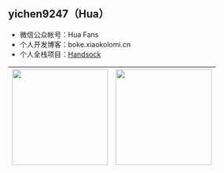 ## yichen9247（Hua）

- 微信公众帐号：Hua Fans
- 个人开发博客：boke.xiaokolomi.cn
- 个人全栈项目：<a href="https://github.com/yichen9247/HandSock" target="_blank">Handsock</a>

| <a href="https://github.com/yichen9247"> <img height="195" src="https://github-readme-stats.vercel.app/api?username=yichen9247&show_icons=true&theme=transparent&title_color=65b587&icon_color=7dc09a&border_color=7dc09a&hide_border=true" /> </a>  | <a href="https://github.com/yichen9247"> <img height="195" align="center" src="https://github-readme-stats.vercel.app/api/top-langs/?username=yichen9247&layout=compact&theme=default&hide_border=true" /> </a> |
| ------------- | ------------- |
